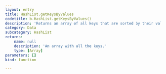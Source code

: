 ```yaml
---
layout: entry
title: HashList.getKeysByValues
codetitle: b.HashList.getKeysByValues()
description: 'Returns an array of all keys that are sorted by their values from highest to lowest. Please note that this only works if you have conistently used Numbers for values.'
category: Data
subcategory: HashList
returns:
    name: null
    description: 'An array with all the keys.'
    type: [Array]
parameters: []
kind: function

---
```

